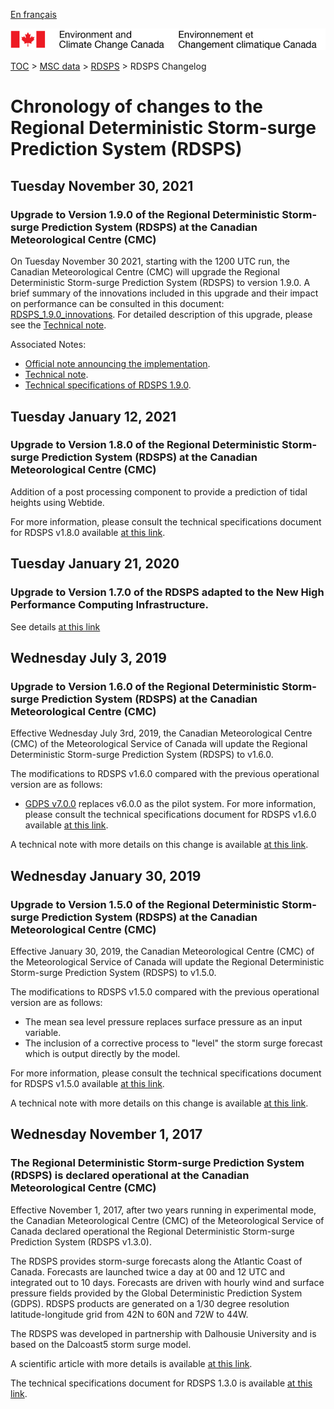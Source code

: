 [En français](changelog_rdsps_fr.md)

![ECCC logo](../../img_eccc-logo.png)

[TOC](../../readme_en.md) > [MSC data](../readme_en.md) > [RDSPS](readme_rdsps_en.md) > RDSPS Changelog

# Chronology of changes to the Regional Deterministic Storm-surge Prediction System (RDSPS)

## Tuesday November 30, 2021

### Upgrade to Version 1.9.0 of the Regional Deterministic Storm-surge Prediction System (RDSPS) at the Canadian Meteorological Centre (CMC)

On Tuesday November 30 2021, starting with the 1200 UTC run, the Canadian Meteorological Centre (CMC) will upgrade the Regional Deterministic Storm-surge Prediction System (RDSPS) to version 1.9.0.
A brief summary of the innovations included in this upgrade and their impact on performance can be consulted in this document: [RDSPS_1.9.0_innovations](https://collaboration.cmc.ec.gc.ca/cmc/cmoi/product_guide/docs/fact_sheets/factsheet_rdsps-190_e.pdf). For detailed description of this upgrade, please see the [Technical note](https://collaboration.cmc.ec.gc.ca/cmc/cmoi/product_guide/docs/tech_notes/technote_rdsps-190_e.pdf).

Associated Notes:

* [Official note announcing the implementation](http://dd.weather.gc.ca/doc/genots/2021/11/29/NOCN03_CWAO_XXXX).
* [Technical note](https://collaboration.cmc.ec.gc.ca/cmc/cmoi/product_guide/docs/tech_notes/technote_rdsps-190_e.pdf).
* [Technical specifications of RDSPS 1.9.0](https://collaboration.cmc.ec.gc.ca/cmc/cmoi/product_guide/docs/tech_specifications/tech_specifications_RDSPS_1.9.0_e.pdf).

## Tuesday January 12, 2021

### Upgrade to Version 1.8.0 of the Regional Deterministic Storm-surge Prediction System (RDSPS) at the Canadian Meteorological Centre (CMC)

Addition of a post processing component to provide a prediction of tidal heights using Webtide.

For more information, please consult the technical specifications document for RDSPS v1.8.0 available [at this link](https://collaboration.cmc.ec.gc.ca/cmc/CMOI/product_guide/docs/tech_specifications/tech_specifications_RDSPS_1.8.0_e.pdf).

## Tuesday January 21, 2020

### Upgrade to Version 1.7.0 of the RDSPS adapted to the New High Performance Computing Infrastructure.

See details [at this link](../changelog_multisystems_en.md)

## Wednesday July 3, 2019

### Upgrade to Version 1.6.0 of the Regional Deterministic Storm-surge Prediction System (RDSPS) at the Canadian Meteorological Centre (CMC)

Effective Wednesday July 3rd, 2019, the Canadian Meteorological Centre (CMC) of the Meteorological Service of Canada will update the Regional Deterministic Storm-surge Prediction System (RDSPS) to v1.6.0.

The modifications to RDSPS v1.6.0 compared with the previous operational version are as follows:

* [GDPS v7.0.0](/../nwp_gdps/changelog_gdps_en.md) replaces v6.0.0 as the pilot system.
For more information, please consult the technical specifications document for RDSPS v1.6.0 available [at this link](https://collaboration.cmc.ec.gc.ca/cmc/CMOI/product_guide/docs/tech_specifications/tech_specifications_RDSPS_1.6.0_e.pdf).

A technical note with more details on this change is available [at this link](https://collaboration.cmc.ec.gc.ca/cmc/CMOI/product_guide/docs/tech_notes/technote_rdsps-160_e.pdf).

## Wednesday January 30, 2019

### Upgrade to Version 1.5.0 of the Regional Deterministic Storm-surge Prediction System (RDSPS) at the Canadian Meteorological Centre (CMC)

Effective January 30, 2019, the Canadian Meteorological Centre (CMC) of the Meteorological Service of Canada will update the Regional Deterministic Storm-surge Prediction System (RDSPS) to v1.5.0.

The modifications to RDSPS v1.5.0 compared with the previous operational version are as follows:

* The mean sea level pressure replaces surface pressure as an input variable.
* The inclusion of a corrective process to "level" the storm surge forecast which is output directly by the model.

For more information, please consult the technical specifications document for RDSPS v1.5.0 available [at this link](https://collaboration.cmc.ec.gc.ca/cmc/CMOI/product_guide/docs/tech_specifications/tech_specifications_RDSPS_1.5.0_e.pdf).

A technical note with more details on this change is available [at this link](https://collaboration.cmc.ec.gc.ca/cmc/CMOI/product_guide/docs/tech_notes/technote_rdsps-150_e.pdf).

## Wednesday November 1, 2017

### The Regional Deterministic Storm-surge Prediction System (RDSPS) is declared operational at the Canadian Meteorological Centre (CMC)

Effective November 1, 2017, after two years running in experimental mode, the Canadian Meteorological Centre (CMC) of the Meteorological Service of Canada declared operational the Regional Deterministic Storm-surge Prediction System (RDSPS v1.3.0).

The RDSPS provides storm-surge forecasts along the Atlantic Coast of Canada. Forecasts are launched twice a day at 00 and 12 UTC and integrated out to 10 days. Forecasts are driven with hourly wind and surface pressure fields provided by the Global Deterministic Prediction System (GDPS). RDSPS products are generated on a 1/30 degree resolution latitude-longitude grid from 42N to 60N and 72W to 44W.

The RDSPS was developed in partnership with Dalhousie University and is based on the Dalcoast5 storm surge model.

A scientific article with more details is available [at this link](https://www.sciencedirect.com/science/article/pii/S1463500314001772).

The technical specifications document for RDSPS 1.3.0 is available [at this link](https://collaboration.cmc.ec.gc.ca/cmc/CMOI/product_guide/docs/tech_specifications/tech_specifications_RDSPS_1.3.0_e.pdf).
